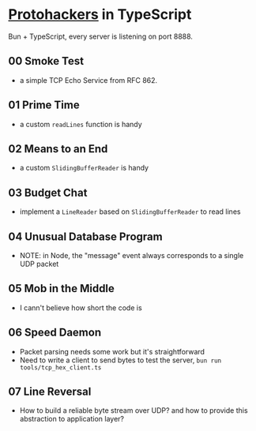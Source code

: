 # [Protohackers](https://protohackers.com/) in TypeScript

Bun + TypeScript, every server is listening on port 8888.

## 00 Smoke Test

- a simple TCP Echo Service from RFC 862.

## 01 Prime Time

- a custom `readLines` function is handy

## 02 Means to an End

- a custom `SlidingBufferReader` is handy

## 03 Budget Chat

- implement a `LineReader` based on `SlidingBufferReader` to read lines

## 04 Unusual Database Program

- NOTE: in Node, the "message" event always corresponds to a single UDP packet

## 05 Mob in the Middle

- I cann't believe how short the code is

## 06 Speed Daemon

- Packet parsing needs some work but it's straightforward
- Need to write a client to send bytes to test the server, `bun run tools/tcp_hex_client.ts`

## 07 Line Reversal

- How to build a reliable byte stream over UDP? and how to provide this abstraction to application layer?
